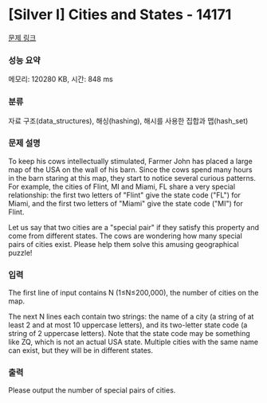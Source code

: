 # [Silver I] Cities and States - 14171 

[문제 링크](https://www.acmicpc.net/problem/14171) 

### 성능 요약

메모리: 120280 KB, 시간: 848 ms

### 분류

자료 구조(data_structures), 해싱(hashing), 해시를 사용한 집합과 맵(hash_set)

### 문제 설명

<p>To keep his cows intellectually stimulated, Farmer John has placed a large map of the USA on the wall of his barn. Since the cows spend many hours in the barn staring at this map, they start to notice several curious patterns. For example, the cities of Flint, MI and Miami, FL share a very special relationship: the first two letters of "Flint" give the state code ("FL") for Miami, and the first two letters of "Miami" give the state code ("MI") for Flint.</p>

<p>Let us say that two cities are a "special pair" if they satisfy this property and come from different states. The cows are wondering how many special pairs of cities exist. Please help them solve this amusing geographical puzzle!</p>

### 입력 

 <p>The first line of input contains N (1≤N≤200,000), the number of cities on the map.</p>

<p>The next N lines each contain two strings: the name of a city (a string of at least 2 and at most 10 uppercase letters), and its two-letter state code (a string of 2 uppercase letters). Note that the state code may be something like ZQ, which is not an actual USA state. Multiple cities with the same name can exist, but they will be in different states.</p>

### 출력 

 <p>Please output the number of special pairs of cities.</p>

